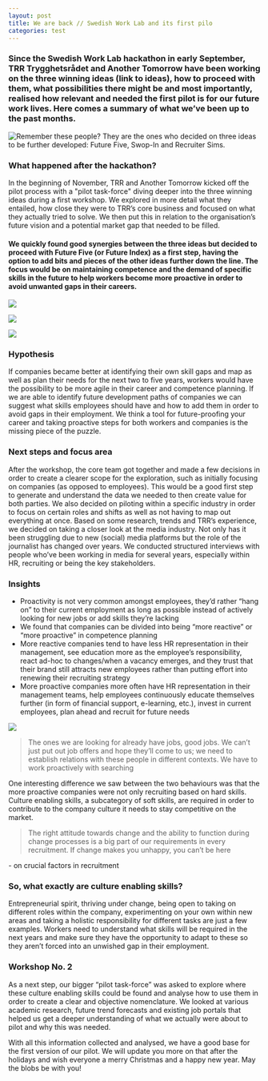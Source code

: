 ```yaml
---
layout: post
title: We are back // Swedish Work Lab and its first pilo
categories: test
---
```

<h3> Since the Swedish Work Lab hackathon in early September, TRR Trygghetsrådet and Another Tomorrow have been working on the three winning ideas (link to ideas), how to proceed with them, what possibilities there might be and most importantly, realised how relevant and needed the first pilot is for our future work lives. Here comes a summary of what we’ve been up to the past months. </h3>

![](/assets/media/uploads/anothertomorrow_swedishworklab_162.jpg "Remember these people? They are the ones who decided on three ideas to be further developed: Future Five, Swop-In and Recruiter Sims.")

<h3> What happened after the hackathon? </h3>
In the beginning of November, TRR and Another Tomorrow kicked off the pilot process with a "pilot task-force" diving deeper into the three winning ideas during a first workshop. We explored in more detail what they entailed, how close they were to TRR’s core business and focused on what they actually tried to solve. We then put this in relation to the organisation’s future vision and a potential market gap that needed to be filled.

<h4> We quickly found good synergies between the three ideas but decided to proceed with Future Five (or Future Index) as a first step, having the option to add bits and pieces of the other ideas further down the line. The focus would be on maintaining competence and the demand of specific skills in the future to help workers become more proactive in order to avoid unwanted gaps in their careers. </h4>

![](/assets/media/uploads/img_0894.jpg)

![](/assets/media/uploads/img_0896.jpg)

![](/assets/media/uploads/img_0890-1-.jpg)

<h3> Hypothesis </h3>
If companies became better at identifying their own skill gaps and map as well as plan their needs for the next two to five years, workers would have the possibility to be more agile in their career and competence planning. If we are able to identify future development paths of companies we can suggest what skills employees should have and how to add them in order to avoid gaps in their employment. We think a tool for future-proofing your career and taking proactive steps for both workers and companies is the missing piece of the puzzle. 

<h3> Next steps and focus area </h3>
After the workshop, the core team got together and made a few decisions in order to create a clearer scope for the exploration, such as initially focusing on companies (as opposed to employees). This would be a good first step to generate and understand the data we needed to then create value for both parties. We also decided on piloting within a specific industry in order to focus on certain roles and shifts as well as not having to map out everything at once. Based on some research, trends and TRR’s experience, we decided on taking a closer look at the media industry. Not only has it been struggling due to new (social) media platforms but the role of the journalist has changed over years. We conducted structured interviews with people who’ve been working in media for several years, especially within HR, recruiting or being the key stakeholders. 

<h3> Insights </h3>

* Proactivity is not very common amongst employees, they’d rather “hang on” to their current employment as long as possible instead of actively looking for new jobs or add skills they’re lacking 
* We found that companies can be divided into being “more reactive” or “more proactive” in competence planning 
* More reactive companies tend to have less HR representation in their management, see education more as the employee’s responsibility, react ad-hoc to changes/when a vacancy emerges, and they trust that their brand still attracts new employees rather than putting effort into renewing their recruiting strategy 
* More proactive companies more often have HR representation in their management teams, help employees continuously educate themselves further (in form of financial support, e-learning, etc.), invest in current employees, plan ahead and recruit for future needs

![](/assets/media/uploads/img_1076.jpg)

>  The ones we are looking for already have jobs, good jobs. We can’t just put out job offers and hope they’ll come to us; we need to establish relations with these people in different contexts. We have to work proactively with searching

One interesting difference we saw between the two behaviours was that the more proactive companies were not only recruiting based on hard skills. Culture enabling skills, a subcategory of soft skills, are required in order to contribute to the company culture it needs to stay competitive on the market.

> The right attitude towards change and the ability to function during change processes is a big part of our requirements in every recruitment. If change makes you unhappy, you can’t be here

\- on crucial factors in recruitment

<h3> So, what exactly are culture enabling skills? </h3> Entrepreneurial spirit, thriving under change, being open to taking on different roles within the company, experimenting on your own within new areas and taking a holistic responsibility for different tasks are just a few examples. Workers need to understand what skills will be required in the next years and make sure they have the opportunity to adapt to these so they aren’t forced into an unwished gap in their employment. 

<h3> Workshop No. 2 </h3> 
As a next step, our bigger “pilot task-force” was asked to explore where these culture enabling skills could be found and analyse how to use them in order to create a clear and objective nomenclature. We looked at various academic research, future trend forecasts and existing job portals that helped us get a deeper understanding of what we actually were about to pilot and why this was needed. 

With all this information collected and analysed, we have a good base for the first version of our pilot. We will update you more on that after the holidays and wish everyone a merry Christmas and a happy new year. May the blobs be with you!
